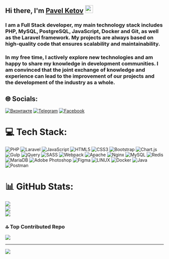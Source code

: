 ## Hi there, I'm <a href="https://github.com/7ix-ru" target="_blank">Pavel Ketov</a> <img src="https://media.giphy.com/media/hvRJCLFzcasrR4ia7z/giphy.gif" width="25px">
### I am a Full Stack developer, my main technology stack includes PHP, MySQL, PostgreSQL, JavaScript, Docker and Git, as well as the Laravel framework. My projects are always based on high-quality code that ensures scalability and maintainability.
### In my free time, I actively explore new technologies and am happy to share my knowledge in development communities. I am convinced that the joint exchange of knowledge and experience can lead to the improvement of our projects and the development of the industry as a whole.

## 🌐 Socials:
[![Вконтакте](https://img.shields.io/badge/vk-%231877F2.svg?logo=vk&logoColor=white)](https://vk.com/ketovpavel)
[![Telegram](https://img.shields.io/badge/telegram-%231877F2.svg?logo=telegram&logoColor=white)](https://t.me/ketov)
[![Facebook](https://img.shields.io/badge/Facebook-%231877F2.svg?logo=Facebook&logoColor=white)](https://facebook.com/ketovpavel)

# 💻 Tech Stack:
![PHP](https://img.shields.io/badge/php-%23777BB4.svg?style=for-the-badge&logo=php&logoColor=white) ![Laravel](https://img.shields.io/badge/laravel-%23FF2D20.svg?style=for-the-badge&logo=laravel&logoColor=white) ![JavaScript](https://img.shields.io/badge/javascript-%23323330.svg?style=for-the-badge&logo=javascript&logoColor=%23F7DF1E) ![HTML5](https://img.shields.io/badge/html5-%23E34F26.svg?style=for-the-badge&logo=html5&logoColor=white) ![CSS3](https://img.shields.io/badge/css3-%231572B6.svg?style=for-the-badge&logo=css3&logoColor=white) ![Bootstrap](https://img.shields.io/badge/bootstrap-%23563D7C.svg?style=for-the-badge&logo=bootstrap&logoColor=white) ![Chart.js](https://img.shields.io/badge/chart.js-F5788D.svg?style=for-the-badge&logo=chart.js&logoColor=white) ![Gulp](https://img.shields.io/badge/GULP-%23CF4647.svg?style=for-the-badge&logo=gulp&logoColor=white) ![jQuery](https://img.shields.io/badge/jquery-%230769AD.svg?style=for-the-badge&logo=jquery&logoColor=white) ![SASS](https://img.shields.io/badge/SASS-hotpink.svg?style=for-the-badge&logo=SASS&logoColor=white) ![Webpack](https://img.shields.io/badge/webpack-%238DD6F9.svg?style=for-the-badge&logo=webpack&logoColor=black) ![Apache](https://img.shields.io/badge/apache-%23D42029.svg?style=for-the-badge&logo=apache&logoColor=white) ![Nginx](https://img.shields.io/badge/nginx-%23009639.svg?style=for-the-badge&logo=nginx&logoColor=white) ![MySQL](https://img.shields.io/badge/mysql-%2300f.svg?style=for-the-badge&logo=mysql&logoColor=white) ![Redis](https://img.shields.io/badge/redis-%23DD0031.svg?style=for-the-badge&logo=redis&logoColor=white) ![MariaDB](https://img.shields.io/badge/MariaDB-003545?style=for-the-badge&logo=mariadb&logoColor=white) ![Adobe Photoshop](https://img.shields.io/badge/adobephotoshop-%2331A8FF.svg?style=for-the-badge&logo=adobephotoshop&logoColor=white) 	![Figma](https://img.shields.io/badge/figma-%23F24E1E.svg?style=for-the-badge&logo=figma&logoColor=white) ![LINUX](https://img.shields.io/badge/Linux-FCC624?style=for-the-badge&logo=linux&logoColor=black) ![Docker](https://img.shields.io/badge/docker-%230db7ed.svg?style=for-the-badge&logo=docker&logoColor=white)  ![Java](https://img.shields.io/badge/Java-ED8B00?style=for-the-badge&logo=java&logoColor=white) ![Postman](https://img.shields.io/badge/Postman-FF6C37?style=for-the-badge&logo=postman&logoColor=white)
# 📊 GitHub Stats:
![](https://github-readme-stats.vercel.app/api?username=sovetit&theme=dark&hide_border=true&include_all_commits=true&count_private=true)<br/>
![](https://github-readme-streak-stats.herokuapp.com/?user=sovetit&theme=dark&hide_border=false)<br/>
![](https://github-readme-stats.vercel.app/api/top-langs/?username=sovetit&theme=dark&hide_border=false&include_all_commits=false&count_private=false&layout=compact)

### 🔝 Top Contributed Repo
![](https://github-contributor-stats.vercel.app/api?username=sovetit&limit=5&theme=dark&combine_all_yearly_contributions=true)

---
![](https://visitcount.itsvg.in/api?id=sovetit&icon=2&color=0)

<!-- Proudly created with GPRM ( https://gprm.itsvg.in ) -->

